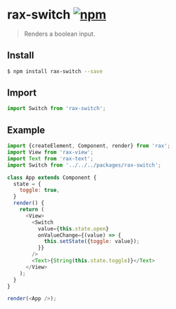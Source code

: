 # rax-switch [![npm](https://img.shields.io/npm/v/rax-switch.svg)](https://www.npmjs.com/package/rax-switch)
> Renders a boolean input.

## Install

```bash
$ npm install rax-switch --save
```

## Import

```jsx
import Switch from 'rax-switch';
```

## Example
```js
import {createElement, Component, render} from 'rax';
import View from 'rax-view';
import Text from 'rax-text';
import Switch from '../../../packages/rax-switch';

class App extends Component {
  state = {
    toggle: true,
  }
  render() {
    return (
      <View>
        <Switch 
          value={this.state.open}
          onValueChange={(value) => {
            this.setState({toggle: value});
          }}
        />
        <Text>{String(this.state.toggle)}</Text>
      </View>
    );
  }
}

render(<App />);
```